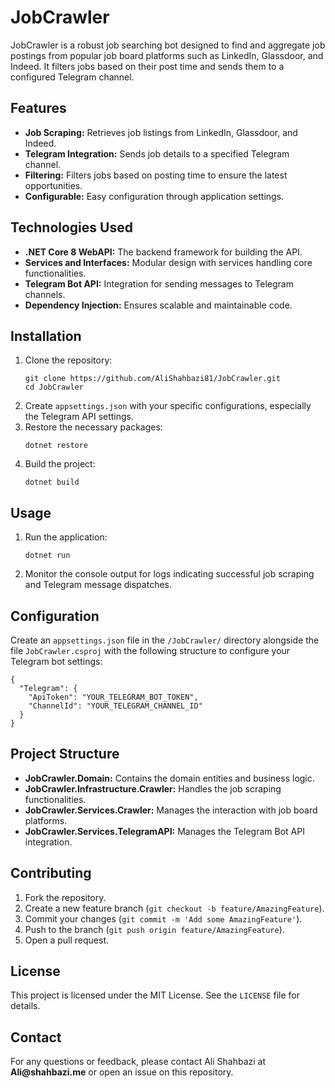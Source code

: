 <!DOCTYPE html>
<html lang="en">
<head>
    <meta charset="UTF-8">
    <meta name="viewport" content="width=device-width, initial-scale=1.0">
</head>
<body>
    <h1>JobCrawler</h1>
    <p>JobCrawler is a robust job searching bot designed to find and aggregate job postings from popular job board platforms such as LinkedIn, Glassdoor, and Indeed. It filters jobs based on their post time and sends them to a configured Telegram channel.</p>
    <h2>Features</h2>
    <ul>
        <li><strong>Job Scraping:</strong> Retrieves job listings from LinkedIn, Glassdoor, and Indeed.</li>
        <li><strong>Telegram Integration:</strong> Sends job details to a specified Telegram channel.</li>
        <li><strong>Filtering:</strong> Filters jobs based on posting time to ensure the latest opportunities.</li>
        <li><strong>Configurable:</strong> Easy configuration through application settings.</li>
    </ul>
    <h2>Technologies Used</h2>
    <ul>
        <li><strong>.NET Core 8 WebAPI:</strong> The backend framework for building the API.</li>
        <li><strong>Services and Interfaces:</strong> Modular design with services handling core functionalities.</li>
        <li><strong>Telegram Bot API:</strong> Integration for sending messages to Telegram channels.</li>
        <li><strong>Dependency Injection:</strong> Ensures scalable and maintainable code.</li>
    </ul>
    <h2>Installation</h2>
    <ol>
        <li>Clone the repository:
            <pre><code>git clone https://github.com/AliShahbazi81/JobCrawler.git
cd JobCrawler</code></pre>
        </li>
        <li>Create <code>appsettings.json</code> with your specific configurations, especially the Telegram API settings.</li>
        <li>Restore the necessary packages:
            <pre><code>dotnet restore</code></pre>
        </li>
        <li>Build the project:
            <pre><code>dotnet build</code></pre>
        </li>
    </ol>
    <h2>Usage</h2>
    <ol>
        <li>Run the application:
            <pre><code>dotnet run</code></pre>
        </li>
        <li>Monitor the console output for logs indicating successful job scraping and Telegram message dispatches.</li>
    </ol>
    <h2>Configuration</h2>
    <p>Create an <code>appsettings.json</code> file in the <code>/JobCrawler/</code> directory alongside the file <code>JobCrawler.csproj</code> with the following structure to configure your Telegram bot settings:</p>
    <pre><code>{
  "Telegram": {
    "ApiToken": "YOUR_TELEGRAM_BOT_TOKEN",
    "ChannelId": "YOUR_TELEGRAM_CHANNEL_ID"
  }
}</code></pre>
    <h2>Project Structure</h2>
    <ul>
        <li><strong>JobCrawler.Domain:</strong> Contains the domain entities and business logic.</li>
        <li><strong>JobCrawler.Infrastructure.Crawler:</strong> Handles the job scraping functionalities.</li>
        <li><strong>JobCrawler.Services.Crawler:</strong> Manages the interaction with job board platforms.</li>
        <li><strong>JobCrawler.Services.TelegramAPI:</strong> Manages the Telegram Bot API integration.</li>
    </ul>
    <h2>Contributing</h2>
    <ol>
        <li>Fork the repository.</li>
        <li>Create a new feature branch (<code>git checkout -b feature/AmazingFeature</code>).</li>
        <li>Commit your changes (<code>git commit -m 'Add some AmazingFeature'</code>).</li>
        <li>Push to the branch (<code>git push origin feature/AmazingFeature</code>).</li>
        <li>Open a pull request.</li>
    </ol>
    <h2>License</h2>
    <p>This project is licensed under the MIT License. See the <code>LICENSE</code> file for details.</p>
    <h2>Contact</h2>
    <p>For any questions or feedback, please contact Ali Shahbazi at <strong>Ali@shahbazi.me</strong> or open an issue on this repository.</p>
</body>
</html>
